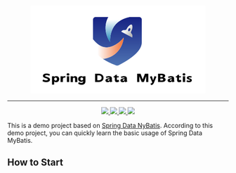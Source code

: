 <p align="center">
    <a href="https://github.com/easybest/spring-data-mybatis">
        <img src="https://raw.githubusercontent.com/easybest/spring-data-mybatis/main/logo.png"/>
    </a>
</p>

----

<p align="center">
    <a href="https://github.com/easybest/spring-data-mybatis/actions/workflows/github-actions-ci.yml" title="Build">
        <img src="https://github.com/easybest/spring-data-mybatis/actions/workflows/github-actions-ci.yml/badge.svg"/>
    </a>
    <a href="https://maven-badges.herokuapp.com/maven-central/io.easybest/spring-data-mybatis" title="Maven Central">
        <img src="https://maven-badges.herokuapp.com/maven-central/io.easybest/spring-data-mybatis/badge.svg"/>
    </a>
    <a href="https://github.com/hatunet/spring-data-mybatis/blob/main/LICENSE" title="License: Apache 2.0">
        <img src="https://img.shields.io/badge/license-Apache_2.0-brightgreen.svg"/>
    </a>
    <a href="https://gitter.im/spring-data-mybatis" title="Gitter chat">
        <img src="https://badges.gitter.im/gitterHQ/gitter.png"/>
    </a>
</p>


This is a demo project based on [Spring Data NyBatis](https://github.com/easybest/spring-data-mybatis).
According to this demo project, you can quickly learn the basic usage of Spring Data MyBatis.

## How to Start

